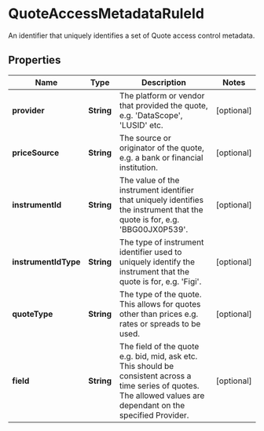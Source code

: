 

# QuoteAccessMetadataRuleId

An identifier that uniquely identifies a set of Quote access control metadata.
## Properties

Name | Type | Description | Notes
------------ | ------------- | ------------- | -------------
**provider** | **String** | The platform or vendor that provided the quote, e.g. &#39;DataScope&#39;, &#39;LUSID&#39; etc. |  [optional]
**priceSource** | **String** | The source or originator of the quote, e.g. a bank or financial institution. |  [optional]
**instrumentId** | **String** | The value of the instrument identifier that uniquely identifies the instrument that the quote is for, e.g. &#39;BBG00JX0P539&#39;. |  [optional]
**instrumentIdType** | **String** | The type of instrument identifier used to uniquely identify the instrument that the quote is for, e.g. &#39;Figi&#39;. |  [optional]
**quoteType** | **String** | The type of the quote. This allows for quotes other than prices e.g. rates or spreads to be used. |  [optional]
**field** | **String** | The field of the quote e.g. bid, mid, ask etc. This should be consistent across a time series of quotes. The allowed values are dependant on the specified Provider. |  [optional]




